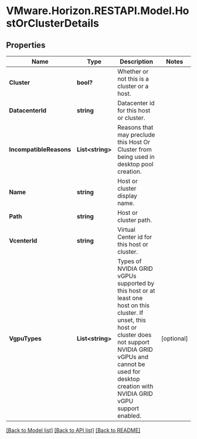 # VMware.Horizon.RESTAPI.Model.HostOrClusterDetails
## Properties

Name | Type | Description | Notes
------------ | ------------- | ------------- | -------------
**Cluster** | **bool?** | Whether or not this is a cluster or a host. | 
**DatacenterId** | **string** | Datacenter id for this host or cluster. | 
**IncompatibleReasons** | **List&lt;string&gt;** | Reasons that may preclude this Host Or Cluster from being used in desktop pool creation. | 
**Name** | **string** | Host or cluster display name. | 
**Path** | **string** | Host or cluster path. | 
**VcenterId** | **string** | Virtual Center id for this host or cluster. | 
**VgpuTypes** | **List&lt;string&gt;** | Types of NVIDIA GRID vGPUs supported by this host or at least one host on this cluster. If unset, this host or cluster does not support NVIDIA GRID vGPUs and cannot be used for desktop creation with NVIDIA GRID vGPU support enabled. | [optional] 

[[Back to Model list]](../README.md#documentation-for-models) [[Back to API list]](../README.md#documentation-for-api-endpoints) [[Back to README]](../README.md)

